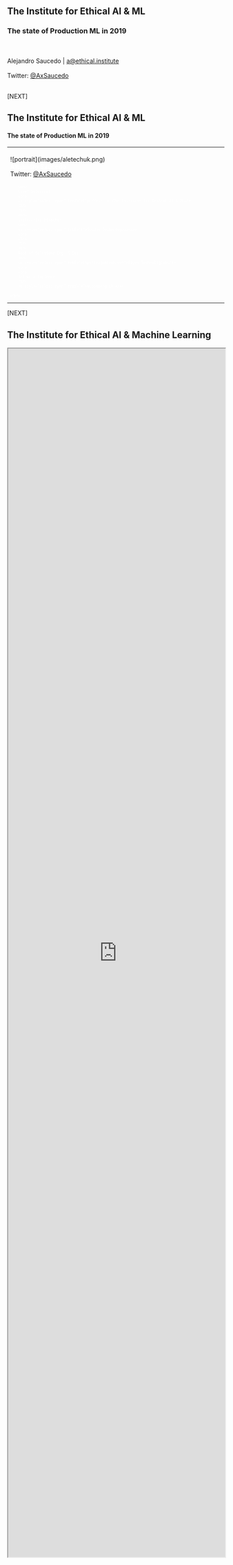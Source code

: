 
<!-- .slide: data-background="images/network-background.jpg" class="background" -->

<h2>The Institute for Ethical AI & ML</h2>
<h3>The state of Production ML in 2019</h3>
<p>
  <br />
  <br />
    Alejandro Saucedo | <a href="">a@ethical.institute</a><br/><br/>
    Twitter: <a href="http://twitter.com/AxSaucedo">@AxSaucedo</a><br/>
  <br />
</p>

[NEXT]
<!-- .slide: data-background="images/network-background.jpg" class="background" -->

<h2>The Institute for Ethical AI & ML</h2>

<h4>The state of Production ML in 2019</h4>

<table class="bio-table">
  <tr>
    <td style="float: left">
        <br>
        ![portrait](images/aletechuk.png)
        <br>
        <font style="font-weight: bold; color: white">Alejandro Saucedo</font>
        <br>
        Twitter: <a href="https://twitter.com/axsaucedo">@AxSaucedo</a>
    </td>
    <td style="float: left; color: white; font-size: 0.7em;">

        <br>
        Chief Scientist
        <br>
        <a style="color: cyan" href="http://e-x.io">The Institute for Ethical AI & ML</a
        <br>
        <br>
        <br>
        Engineering Director
        <br>
        <a style="color: cyan" href="#">Seldon Technologies</a>
        <br>
        <br>
        <hr>
        <br>
        Head of Solutions Eng. & Sci.
        <br>
        <a style="color: cyan" href="http://eigentech.com">Eigen Technologies</a>
        <br>
        <br>
        Software Engineer
        <br>
        <a style="color: cyan" href="#">Bloomberg LP.</a>

    </td>
  </tr>
  <tr>
  </tr>
</table>

[NEXT]
<!-- .slide: data-background="images/partistat.png" class="background smallquote" style="color: white" -->

## The Institute for Ethical AI & Machine Learning

<iframe style="width: 100%; height: 70vh" src="https://ethical.institute/">


[NEXT]
<!-- .slide: data-background="images/partistat.png" class="background smallquote" style="color: white" -->

![classification_large](images/seldon3.png)
## Seldon
![classification_large](images/seldon2.png)

#### <a href="https://seldon.io">seldon.io</a>


[NEXT]
<!-- .slide: data-background="images/parti.png" class="background smallquote" style="color: white" -->

## Small data science projects
![classification_large](images/ml-pipeline.png)
<!-- .element: style="background-color: white !important" -->

### Works relatively well


[NEXT]
<!-- .slide: data-background="images/parti.png" class="background smallquote" style="color: white" -->

# However
As our data science requirements grow...
## We face new issues

[NEXT]
<!-- .slide: data-background="images/parti.png" class="background smallquote" style="color: white" -->
#### Increasing complexity in flow of data
![classification_large](images/crontab.jpg)

[NEXT]
<!-- .slide: data-background="images/parti.png" class="background smallquote" style="color: white" -->
#### Each data scientist has their own set of tools

<div class="left-col">
    <ul>
        <li>Some ♥ Tensorflow</li>
        <li>Some ♥ R</li>
        <li>Some ♥ Spark</li>
    </ul>
</div>
<div class="right-col">
![classification_large](images/mlibs.jpg)
</div>

<br style="clear:both">
### Some ♥ all of them


[NEXT]
<!-- .slide: data-background="images/parti.png" class="background smallquote" style="color: white" -->

#### Serving models becomes increasinly harder
![classification_large](images/mlmodles.png)

[NEXT]
<!-- .slide: data-background="images/parti.png" class="background smallquote" style="color: white" -->
#### When stuff goes wrong it's hard to trace back
![classification_large](images/gitblame.jpg)


[NEXT]
<!-- .slide: data-background="images/partistat.png" class="background smallquote" style="color: white" -->

### As your technical functions grow...

![classification_large](images/mltemp1.png)

[NEXT]
<!-- .slide: data-background="images/partistat.png" class="background smallquote" style="color: white" -->

### So should your infrastructure

![classification_large](images/mlops1.png)

[NEXT]
<!-- .slide: data-background="images/parti.png" class="background smallquote" style="color: white" -->
## It's challenging
![full_height](images/mleng-roles.png)


[NEXT]
<!-- .slide: data-background="images/partistat.png" class="background smallquote" style="color: white" -->

## We've mapped the ecosystem


||||
|-|-|-|
|[🔍 Explainability](https://github.com/EthicalML/awesome-machine-learning-operations#1-explaining-black-box-models-and-datasets) |[🔏 Privacy](https://github.com/EthicalML/awesome-machine-learning-operations#2-privacy-preserving-machine-learning) | [📜 Versioning](https://github.com/EthicalML/awesome-machine-learning-operations#3-model-and-data-versioning)|
|[🏁 Orchestration](https://github.com/EthicalML/awesome-machine-learning-operations#4-model-deployment-and-orchestration-frameworks)|[🌀 FeaturEng](https://github.com/EthicalML/awesome-machine-learning-operations#5-feature-engineering-automation)|[🤖 AutoML](https://github.com/EthicalML/awesome-machine-learning-operations#6-neural-architecture-search)|
| [📓 Notebooks](https://github.com/EthicalML/awesome-machine-learning-operations#7-data-science-notebook-frameworks) | [📊 Visualisation](https://github.com/EthicalML/awesome-machine-learning-operations#8-industrial-strength-visualisation-libraries) | [🔠 NLP](https://github.com/EthicalML/awesome-machine-learning-operations#9-industrial-strength-nlp) |
| [🧵 ETL](https://github.com/EthicalML/awesome-machine-learning-operations#10-data-pipeline-etl-frameworks) | [🗞️ Storage](https://github.com/EthicalML/awesome-machine-learning-operations#11-data-storage-optimisation) | [📡 FaaS](https://github.com/EthicalML/awesome-machine-learning-operations#12-function-as-a-service-frameworks) |
| [🗺️ Computation](https://github.com/EthicalML/awesome-machine-learning-operations#13-computation-load-distribution-frameworks) | [📥 Serialisation](https://github.com/EthicalML/awesome-machine-learning-operations#14-model-serialisation-formats) | [🎁 Compiler](https://github.com/EthicalML/awesome-machine-learning-operations#15-compiler-optimisation-frameworks)  |
| [💸 CommercialML](https://github.com/EthicalML/awesome-machine-learning-operations#16-commercial-data-science-platforms) | [💰 CommercialETL](https://github.com/EthicalML/awesome-machine-learning-operations#17-commercial-etl-platforms)| |
<br>

### https://bit.ly/awesome-mlops



[NEXT]
<!-- .slide: data-background="images/partistat.png" class="background smallquote" style="color: white" -->

## Principles today
<br>

<div class="left-col" style="width: 40%; padding-top: 25px">
<ul>
    <li>Reproducibility</li>
    <li>Orchestration</li>
    <li>Explainability</li>
</ul>
</div>

<div class="right-col" style="width: 60%">
<img src="images/mlops2.png" alt="">
</div>

[NEXT SECTION]
<!-- .slide: data-background="images/partistat.png" class="background smallquote" style="color: white" -->
# 2.1 Reproducibility
![classification_large](images/mltemp6.png)
### Model & data versioning


[NEXT]
<!-- .slide: data-background="images/partistat.png" class="background smallquote" style="color: white" -->

## Abstracting individual steps

![classification_large](images/mlstep.png)


<div style="float: left; width: 33%">
<h4>Data in </h4>

<pre><code class="code python hljs" style="font-size: 0.6em; line-height: 1em">
$ cat data-input.csv

>            Date    Open    High     Low   Close     Market Cap
> 1608 2013-04-28  135.30  135.98  132.10  134.21  1,500,520,000
> 1607 2013-04-29  134.44  147.49  134.00  144.54  1,491,160,000
> 1606 2013-04-30  144.00  146.93  134.05  139.00  1,597,780,000

</code></pre>
</div>

<div style="float: left; width: 33%">
<h4>Code / Config</h4>
<pre><code class="code python hljs" style="font-size: 0.6em; line-height: 1em">
$ cat feature-extractor.py

> def open_norm_feature_extractor(df):
>     feature = some_lib.get_open(df)
>     return feature


</code></pre>
</div>

<div style="float: left; width: 33%">
<h4>Data out</h4>
<pre><code class="code python hljs" style="font-size: 0.6em; line-height: 1em">
$ cat data-output.csv

>   Open 
>   0.57 
>   0.59 
>   0.47 

</code></pre>
</div>


[NEXT]
<!-- .slide: data-background="images/partistat.png" class="background smallquote" style="color: white" -->

<div style="position: absolute; width: 30%; right: 0; bottom: -5%">
![classification_large](images/versioning.jpg)
</div>
## Going one level higher

We can abstract our entire pipeline and data flows

![classification_large](images/mltemp5.png)


[NEXT]
<!-- .slide: data-background="images/partistat.png" class="background smallquote" style="color: white" -->

## Case study: 

Reusable NLP Pipelines: https://bit.ly/seldon-kf-nlp

![classification_large](images/kubeflowexample.jpg)


[NEXT]
<!-- .slide: data-background="images/partistat.png" class="background smallquote" style="color: white" -->

## Ones to watch

[NEXT]
<!-- .slide: data-background="images/partistat.png" class="background smallquote" style="color: white" -->

## Data Version Control (DVC)


#### Add your data

```
dvc add images.zip
```

#### commit data input, model output and code

```
dvc run -d images.zip -o model.p ./cnn.py
```

#### Add repository location (here is s3)

```
dvc remote add myrepo s3://mybucket
```

#### Push to the location specified

```
dvc push
```

#### Check it out at <a href="https://dvc.org">dvc.org</a>

[NEXT]
<!-- .slide: data-background="images/partistat.png" class="background smallquote" style="color: white" -->

## MLFlow

![classification_large](images/mlflow.png)

#### http://github.com/databricks/mlflow


[NEXT]
<!-- .slide: data-background="images/partistat.png" class="background smallquote" style="color: white" -->

## Pachyderm 
![classification_large](images/pachyderm-dashboard.png)

#### <a href="https://www.pachyderm.io/">www.pachyderm.io/</a>

[NEXT SECTION]
<!-- .slide: data-background="images/partistat.png" class="background smallquote" style="color: white" -->

# 2.2 Model Orchestration

![classification_large](images/mltemp3.png)

### Training & serving at scale


[NEXT]
<!-- .slide: data-background="images/partistat.png" class="background smallquote" style="color: white" -->

## Computational Resource allocation

Services with different computational requirements

With often complex computational graphs

We need to be able to allocate the right resources

<br>
### This is a hard problem


[NEXT]
<!-- .slide: data-background="images/partistat.png" class="background smallquote" style="color: white" -->

## Adding Governance/Compliance

![classification_large](images/mleng-expertise.png)


[NEXT]
<!-- .slide: data-background="images/partistat.png" class="background smallquote" style="color: white" -->

## Standardisation of metrics

![classification_large](images/grafana.jpg)


[NEXT]
<!-- .slide: data-background="images/partistat.png" class="background smallquote" style="color: white" -->

## Standardisation of errors

![classification_large](images/kibana.jpg)

[NEXT]
<!-- .slide: data-background="images/partistat.png" class="background smallquote" style="color: white" -->

## Complex Deployment Strategies

![classification_large](images/inferencepipe.png)

[NEXT]
<!-- .slide: data-background="images/partistat.png" class="background smallquote" style="color: white" -->

## GitOps Strategies for ML

![classification_large](https://raw.githubusercontent.com/axsaucedo/seldon-core/pytorch_hub/examples/models/pytorchhub/images/pytorchhub-seldondep-overview.jpg)

[NEXT]
<!-- .slide: data-background="images/partistat.png" class="background smallquote" style="color: white" -->

## Example:

PyTorch Hub Deployment: https://bit.ly/pytorchseldon

![classification_large](images/pytorchhub.jpg)



[NEXT]
<!-- .slide: data-background="images/partistat.png" class="background smallquote" style="color: white" -->

## Ones to watch

[NEXT]
<!-- .slide: data-background="images/partistat.png" class="background smallquote" style="color: white" -->

## MLeap Serving

Diving one level deeper into serialization of models

![classification_large](images/mleapruntime.jpg)


[NEXT]
<!-- .slide: data-background="images/partistat.png" class="background smallquote" style="color: white" -->
## DeepDetect

Unifying multiple external machine learning libraries on a single API

![classification_large](images/deepdetect.png)

#### <a href="https://www.deepdetect.com/">www.deepdetect.com/</a>


[NEXT SECTION]
<!-- .slide: data-background="images/partistat.png" class="background smallquote" style="color: white" -->
# 2.3 Explainability
Tackling "black box model" situations

![classification_large](images/mlops2.png)

[NEXT]
<!-- .slide: data-background="images/partistat.png" class="background smallquote" style="color: white" -->
## Going beyond the algorithms 
Explainability through tools, process and domain expertise.
![classification_large](images/bias.png)

[Our talk on <a href="https://www.youtube.com/watch?v=GZpfBhQJ0H4">Explainability of Tensorflow Models</a>]


[NEXT]
<!-- .slide: data-background="images/partistat.png" class="background smallquote" style="color: white" -->

## Data assessment

<div class="left-col">
<br>
<ul>
    <li>Class imbalances</li>
    <li>Protected features</li>
    <li>Correlations</li>
    <li>Data representability</li>
</ul>
</div>
<div class="right-col">
<img src="images/class-imbalance.png" alt="">
</div>

[NEXT]
<!-- .slide: data-background="images/partistat.png" class="background smallquote" style="color: white" -->

## Model assessment

<div class="left-col">
<img src="images/shap-values.png" style="background-color: white !important" alt="">
</div>
<div class="right-col">
<br>
<ul>
    <li>Feature importance</li>
    <li>Model specific methods</li>
    <li>Domain knowledge abstraction</li>
    <li>Model metrics analysis</li>
</ul>
</div>

[NEXT]
<!-- .slide: data-background="images/partistat.png" class="background smallquote" style="color: white" -->

## Production monitoring


<div class="left-col">
<img src="images/roc-monitoring.png" alt="">
</div>
<div class="right-col">
<ul>
    <li>Evaluation of metrics</li>
    <li>Manual human review</li>
    <li>Monitoring of anomalies</li>
    <li>Setting thresholds for divergence</li>
</ul>
</div>

[NEXT]
<!-- .slide: data-background="images/partistat.png" class="background smallquote" style="color: white" -->

## Design patterns with CRDs

![classification_large](https://raw.githubusercontent.com/axsaucedo/seldon-core/551ce8cfdf697a1a5746ee64a2df8114f2b9e198/examples/explainers/alibi_anchor_tabular/img/deploy-overview.jpg)

[NEXT]
<!-- .slide: data-background="images/partistat.png" class="background smallquote" style="color: white" -->

## Example

Deploying Explainer Modules: http://bit.ly/seldonexplainer

![classification_large](images/alibi.jpg)



[NEXT]
<!-- .slide: data-background="images/partistat.png" class="background smallquote" style="color: white" -->

# Ones to watch


[NEXT]
<!-- .slide: data-background="images/partistat.png" class="background smallquote" style="color: white" -->

## ELI5
![classification_large](images/eli5-text.png)

#### <a href="https://github.com/TeamHG-Memex/eli5">github.com/TeamHG-Memex/eli5</a>


[NEXT]
<!-- .slide: data-background="images/partistat.png" class="background smallquote" style="color: white" -->
## SHAP

Unifying multiple model explainability techniques

![classification_large](images/minst-image-plot.png)
<!-- .element: style="background-color: white !important" -->

#### <a href="https://github.com/slundberg/shap">github.com/slundberg/shap</a>

[NEXT]
<!-- .slide: data-background="images/partistat.png" class="background smallquote" style="color: white" -->
## XAI
Analyse datasets, evaluate models and monitor production

![classification_large](images/xai-pr.png)

#### <a href="https://github.com/ethicalml/xai">github.com/ethicalml/xai</a>

[NEXT SECTION]
<!-- .slide: data-background="images/network-background.jpg" class="background smallest" -->

## Much more content


||||
|-|-|-|
|[🔍 Explainability](https://github.com/EthicalML/awesome-machine-learning-operations#1-explaining-black-box-models-and-datasets) |[🔏 Privacy](https://github.com/EthicalML/awesome-machine-learning-operations#2-privacy-preserving-machine-learning) | [📜 Versioning](https://github.com/EthicalML/awesome-machine-learning-operations#3-model-and-data-versioning)|
|[🏁 Orchestration](https://github.com/EthicalML/awesome-machine-learning-operations#4-model-deployment-and-orchestration-frameworks)|[🌀 FeaturEng](https://github.com/EthicalML/awesome-machine-learning-operations#5-feature-engineering-automation)|[🤖 AutoML](https://github.com/EthicalML/awesome-machine-learning-operations#6-neural-architecture-search)|
| [📓 Notebooks](https://github.com/EthicalML/awesome-machine-learning-operations#7-data-science-notebook-frameworks) | [📊 Visualisation](https://github.com/EthicalML/awesome-machine-learning-operations#8-industrial-strength-visualisation-libraries) | [🔠 NLP](https://github.com/EthicalML/awesome-machine-learning-operations#9-industrial-strength-nlp) |
| [🧵 ETL](https://github.com/EthicalML/awesome-machine-learning-operations#10-data-pipeline-etl-frameworks) | [🗞️ Storage](https://github.com/EthicalML/awesome-machine-learning-operations#11-data-storage-optimisation) | [📡 FaaS](https://github.com/EthicalML/awesome-machine-learning-operations#12-function-as-a-service-frameworks) |
| [🗺️ Computation](https://github.com/EthicalML/awesome-machine-learning-operations#13-computation-load-distribution-frameworks) | [📥 Serialisation](https://github.com/EthicalML/awesome-machine-learning-operations#14-model-serialisation-formats) | [🎁 Compiler](https://github.com/EthicalML/awesome-machine-learning-operations#15-compiler-optimisation-frameworks)  |
| [💸 CommercialML](https://github.com/EthicalML/awesome-machine-learning-operations#16-commercial-data-science-platforms) | [💰 CommercialETL](https://github.com/EthicalML/awesome-machine-learning-operations#17-commercial-etl-platforms)| |
<br>
### Check it out & add more libraries

[NEXT]
<!-- .slide: data-background="images/network-background.jpg" class="background" -->

<h2>The Institute for Ethical AI & ML</h2>

<h4>The state of Production ML in 2019</h4>

<table class="bio-table">
  <tr>
    <td style="float: left">
        <br>
        ![portrait](images/aletechuk.png)
        <br>
        <font style="font-weight: bold; color: white">Alejandro Saucedo</font>
        <br>
        Twitter: <a href="https://twitter.com/axsaucedo">@AxSaucedo</a>
    </td>
    <td style="float: left; color: white; font-size: 0.7em;">

        <br>
        Chief Scientist
        <br>
        <a style="color: cyan" href="http://e-x.io">The Institute for Ethical AI & ML</a
        <br>
        <br>
        <br>
        Engineering Director
        <br>
        <a style="color: cyan" href="#">Seldon Technologies</a>
        <br>
        <br>
        <hr>
        <br>
        Head of Solutions Eng. & Sci.
        <br>
        <a style="color: cyan" href="http://eigentech.com">Eigen Technologies</a>
        <br>
        <br>
        Software Engineer
        <br>
        <a style="color: cyan" href="#">Bloomberg LP.</a>

    </td>
  </tr>
  <tr>
  </tr>
</table>



